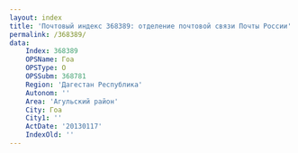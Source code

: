 ```yaml
---
layout: index
title: 'Почтовый индекс 368389: отделение почтовой связи Почты России'
permalink: /368389/
data:
    Index: 368389
    OPSName: Гоа
    OPSType: О
    OPSSubm: 368781
    Region: 'Дагестан Республика'
    Autonom: ''
    Area: 'Агульский район'
    City: Гоа
    City1: ''
    ActDate: '20130117'
    IndexOld: ''
---
```

